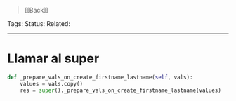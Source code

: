 > [[Back]]

Tags: 
Status: 
Related: 

___

# Llamar al super

```python
def _prepare_vals_on_create_firstname_lastname(self, vals):  
    values = vals.copy()  
    res = super()._prepare_vals_on_create_firstname_lastname(values)
```